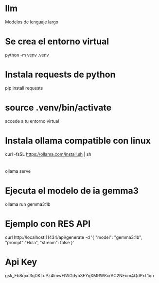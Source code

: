 # llm
Modelos de lenguaje largo
# Se crea el entorno virtual
python -m venv .venv
# Instala requests de python
pip install requests
# source .venv/bin/activate
accede a tu entorno virtual
# Instala ollama compatible con linux
curl -fsSL https://ollama.com/install.sh | sh
# 
ollama serve
# Ejecuta el modelo de ia gemma3
ollama run gemma3:1b 
# Ejemplo con RES API
curl http://localhost:11434/api/generate -d '{
  "model": "gemma3:1b",
  "prompt":"Hola",
  "stream": false
}'

# Api Key
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